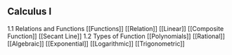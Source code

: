 ## **Calculus I**
1.1 Relations and Functions
[[Functions]]
[[Relation]]
[[Linear]]
[[Composite Function]]
[[Secant Line]]
1.2 Types of Function
[[Polynomials]]
[[Rational]]
[[Algebraic]]
[[Exponential]]
[[Logarithmic]]
[[Trigonometric]]